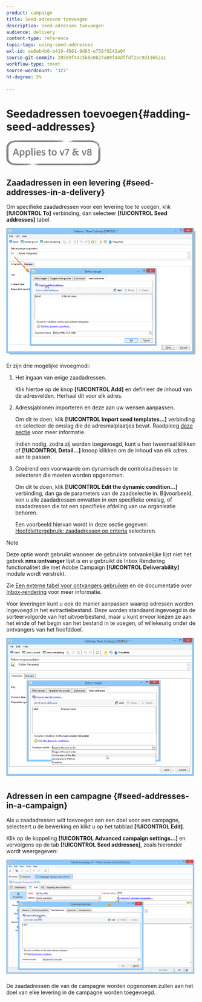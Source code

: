 ```yaml
---
product: campaign
title: Seed-adressen toevoegen
description: Seed-adressen toevoegen
audience: delivery
content-type: reference
topic-tags: using-seed-addresses
exl-id: ae6eb4b0-b419-4661-9d63-e758f0242a0f
source-git-commit: 20509f44c5b8e0827a09f44dffdf2ec9d11652a1
workflow-type: tm+mt
source-wordcount: '327'
ht-degree: 5%

---
```


# Seedadressen toevoegen{#adding-seed-addresses}

![](../../assets/common.svg)

## Zaadadressen in een levering {#seed-addresses-in-a-delivery}

Om specifieke zaadadressen voor een levering toe te voegen, klik **[!UICONTROL To]** verbinding, dan selecteer **[!UICONTROL Seed addresses]** tabel.

![](assets/s_ncs_user_edit_del_addresses_tab.png)

Er zijn drie mogelijke invoegmodi:

1. Het ingaan van enige zaadadressen.

   Klik hiertoe op de knop **[!UICONTROL Add]** en definieer de inhoud van de adresvelden. Herhaal dit voor elk adres.

1. Adressjablonen importeren en deze aan uw wensen aanpassen.

   Om dit te doen, klik **[!UICONTROL Import seed templates...]** verbinding en selecteer de omslag die de adresmalplaatjes bevat. Raadpleeg [deze sectie](creating-seed-addresses.md#creating-seed-address-templates) voor meer informatie.

   Indien nodig, zodra zij worden toegevoegd, kunt u hen tweemaal klikken of **[!UICONTROL Detail...]** knoop klikken om de inhoud van elk adres aan te passen.

1. Creërend een voorwaarde om dynamisch de controleadressen te selecteren die moeten worden opgenomen.

   Om dit te doen, klik **[!UICONTROL Edit the dynamic condition...]** verbinding, dan ga de parameters van de zaadselectie in. Bijvoorbeeld, kon u alle zaadadressen omvatten in een specifieke omslag, of zaadadressen die tot een specifieke afdeling van uw organisatie behoren.

   Een voorbeeld hiervan wordt in deze sectie gegeven: [Hoofdlettergebruik: zaadadressen op criteria](use-case--selecting-seed-addresses-on-criteria.md) selecteren.

>[!NOTE]
>
>Deze optie wordt gebruikt wanneer de gebruikte ontvankelijke lijst niet het gebrek **nms:ontvanger** lijst is en u gebruikt de Inbox Rendering functionaliteit die met Adobe Campaign **[!UICONTROL Deliverability]** module wordt verstrekt.
>
>Zie [Een externe tabel voor ontvangers gebruiken](using-an-external-recipient-table.md) en de documentatie over [Inbox-rendering](inbox-rendering.md) voor meer informatie.

Voor leveringen kunt u ook de manier aanpassen waarop adressen worden ingevoegd in het extractiebestand. Deze worden standaard ingevoegd in de sorteervolgorde van het uitvoerbestand, maar u kunt ervoor kiezen ze aan het einde of het begin van het bestand in te voegen, of willekeurig onder de ontvangers van het hoofddoel.

![](assets/s_ncs_user_edit_del_addresses_sort.png)

## Adressen in een campagne {#seed-addresses-in-a-campaign}

Als u zaadadressen wilt toevoegen aan een doel voor een campagne, selecteert u de bewerking en klikt u op het tabblad **[!UICONTROL Edit]**.

Klik op de koppeling **[!UICONTROL Advanced campaign settings...]** en vervolgens op de tab **[!UICONTROL Seed addresses]**, zoals hieronder wordt weergegeven:

![](assets/s_ncs_user_edit_op_addresses_tab.png)

De zaadadressen die van de campagne worden opgenomen zullen aan het doel van elke levering in de campagne worden toegevoegd.
